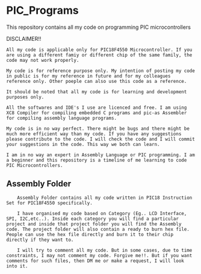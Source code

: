 # PIC_Programs

This repository contains all my code on programming PIC microcontrollers

DISCLAIMER!!

    All my code is applicable only for PIC18F4550 Microcontroller. If you are using a different famiy or different chip of the same family, the code may not work properly.

    My code is for reference purpose only. My intention of posting my code in public is for my reference in future and for my colleagues reference only. Other poeple can also use this code as a reference.

    It should be noted that all my code is for learning and development purposes only.

    All the softwares and IDE's I use are licenced and free. I am using XC8 Compiler for compiling embedded C programs and pic-as Assembler for compiling assembly language programs.

    My code is in no way perfect. There might be bugs and there might be much more efficient way than my code. If you have any suggestions please contribute to the code. I will check the code and I will commit your suggestions in the code. This way we both can learn.

    I am in no way an expert in Assembly Language or PIC programming. I am a beginner and this repository is a timeline of me learning to code PIC Microcontrollers.

## Assembly Folder

        Assembly Folder contains all my code written in PIC18 Instruction Set for PIC18F4550 specifically.

        I have organised my code based on Category (Eg.. LCD Interface, SPI, I2C,etc..). Inside each category you will find a particular project and inside that project folder you will find the Assembly code. The project folder will also contain a ready to burn hex file. People can use the hex file directly and burn it to their chip directly if they want to.

        I will try to comment all my code. But in some cases, due to time constraints, I may not comment my code. Forgive me!!. But if you want comments for such files, then DM me or make a request, I will look into it.
